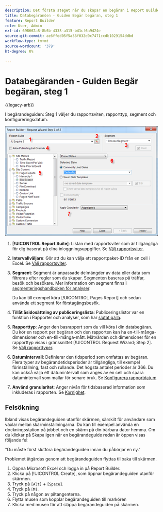```yaml
---
description: Det första steget när du skapar en begäran i Report Builder.
title: Databegäranden - Guiden Begär begäran, steg 1
feature: Report Builder
role: User, Admin
exl-id: 698662a8-8b6b-4338-a315-b41cf6a9424e
source-git-commit: ae6ffed05f5a33f032d0c7471ccdb1029154ddbd
workflow-type: tm+mt
source-wordcount: '379'
ht-degree: 0%

---
```


# Databegäranden - Guiden Begär begäran, steg 1

{{legacy-arb}}

I begärandeguiden: Steg 1 väljer du rapportsviten, rapporttyp, segment och konfigureringsdatum.

![Skärmbild som visar begärandeguiden: Steg 1-formulär.](assets/rw1_overview.png)

1. **[!UICONTROL Report Suite]**: Listan med rapportsviter som är tillgängliga för dig baserat på dina inloggningsuppgifter. Se [Välj rapportsviter](/help/analyze/legacy-report-builder/data-requests/selecting-report-suites/t-select-report-suites.md).

1. **Intervallväljare**: Gör att du kan välja ett rapportpaket-ID från en cell i Excel. Se [Välj rapportsviter](/help/analyze/legacy-report-builder/data-requests/selecting-report-suites/t-select-report-suites.md).

1. **Segment**: Segment är anpassade delmängder av data eller data som filtreras efter regler som du skapar. Segmenten baseras på träffar, besök och besökare. Mer information om segment finns i [segmenteringshandboken för analyser](https://experienceleague.adobe.com/docs/analytics/components/segmentation/seg-home.html?lang=sv-SE).

   Du kan till exempel köra [!UICONTROL Pages Report] och sedan använda ett segment för förstagångsbesök.

1. **Tillåt åsidosättning av publiceringslista**: Publiceringslistor var en funktion i Rapporter och analyser, som har [slutat gälla](https://new.express.adobe.com/webpage/WFCyq7w8kijmB?).

1. **Rapporttyp**: Anger den basrapport som du vill köra i din databegäran. Du kör en rapport per begäran och den rapporten kan ha en-till-många-dimensioner och en-till-många-mått. Mätvärden och dimensioner för en rapporttyp visas i gränssnittet [!UICONTROL Request Wizard; Step 2]. Se [Välj rapporttyper](/help/analyze/legacy-report-builder/data-requests/c-report-types/select-report-types.md).

1. **Datumintervall**: Definierar den tidsperiod som omfattas av begäran. Flera typer av begärandetidsperioder är tillgängliga, till exempel förinställning, fast och rullande. Det högsta antalet perioder är 366. Du kan också välja ett datumintervall som anges av en cell och spara datumintervall som mallar för senare bruk.  Se [Konfigurera rapportdatum](/help/analyze/legacy-report-builder/data-requests/configuring-report-dates/custom-calendar.md)

1. **Använd granularitet**: Anger nivån för tidsbaserad information som inkluderas i rapporten. Se [Kornighet](/help/analyze/legacy-report-builder/data-requests/configuring-report-dates/granularity.md).

## Felsökning

Ibland visas begärandeguiden utanför skärmen, särskilt för användare som växlar mellan skärminställningarna. Du kan till exempel använda en dockningsstation på jobbet och en skärm på din bärbara dator hemma. Om du klickar på Skapa igen när en begärandeguide redan är öppen visas följande fel:

&quot;Du måste först slutföra begärandeguiden innan du påbörjar en ny.&quot;

Problemet åtgärdas genom att begärandeguiden flyttas tillbaka till skärmen.

1. Öppna Microsoft Excel och logga in på Report Builder.
2. Klicka på [!UICONTROL Create], som öppnar begärandeguiden utanför skärmen.
3. Tryck på `[Alt]` + `[Space]`.
4. Tryck på `[M]`.
5. Tryck på någon av piltangenterna.
6. Flytta musen som kopplar begärandeguiden till markören
7. Klicka med musen för att släppa begärandeguiden på skärmen.
